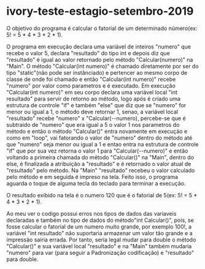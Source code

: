 # ivory-teste-estagio-setembro-2019
 
 O objetivo do programa é calcular o fatorial de um determinado número(ex: 5! = 5 * 4 * 3 * 2 * 1).
 
 O programa em execução declara uma variável de inteiros "numero" que recebe o valor 5, declara "resultado" do tipo int e depois diz que "resultado" é igual ao valor retornado pelo método "Calcular(numero)" na "Main".
O método "Calcular(int numero)" é chamado diretamente por ser do tipo "static"(não pode ser instânciado) e pertencer ao mesmo 
corpo de classe de onde foi chamado e então "Calcular(int numero)" recebe "numero" por valor como parametros e é executado.
Em execução "Calcular(int numero)" em seu corpo declara uma variável local "int resultado" para servir de retorno ao método,
logo após é criado uma estrutura de controle "if" e também "else" que diz que se "numero" for menor ou igual a 1, o método deve
retornar 1, senao, a variável local "resultado" recebe "numero" x "Calcular(--numero), percebe-se que é subtraido de "numero" que 
era igual a 5 o valor 1 nos parametros do método e então o método "Calcular()" entra novamente em execução e como em "loop", vai 
fatorando o valor de "numero" dentro do método até que "numero" seja menor ou igual a 1 e entao entra na estrutura de controle "if" 
que por sua vez retorna o valor 1 para "Calcular(--numero)" e então voltando a primeira chamada do método "Calcular()" na "Main", 
dentro do else, é finalizada a atribuição a "resultado" e é retornado o valor atual de "resultado" pelo método.
 Na "Main" "resultado" recebeu o valor calculado pelo método e em seguida é impreso na tela.
 Feito isso, o programa aguarda o toque de alguma tecla do teclado para terminar a execução.
 
 O resultado exibido na tela é o numero 120 que é o fatorial de 5(ex: 5! = 5 * 4 * 3 * 2 * 1).
 
  Ao meu ver o codigo possui erros nos tipos de dados das variaveis declaradas e também no tipo de dados do método"int Calcular()", pois, 
 se fosse calcular o fatorial de um numero muito grande, por exemplo 100!, a variável "int resultado" não suportaria armazenar um valor 
 tão grande e a impressão sairia errada. Por tanto, seria legal mudar para double o método "Calcular()" e sua variável local "resultado" e 
 na "Main" também mudaria "numero" para var (para seguir a Padronização codificação) e "resultado" para double.
